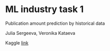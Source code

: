 # ML industry task 1

Publication amount prediction by historical data

Julia Sergeeva, Veronika Kataeva

Kaggle [link](https://www.kaggle.com/code/emidiant/industrial-ml-task-1/notebook)